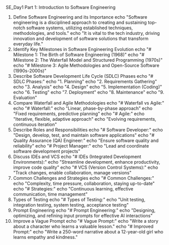 SE_Day1
Part 1: Introduction to Software Engineering
1. Define Software Engineering and its Importance
echo "Software engineering is a disciplined approach to creating and sustaining top-notch software systems, utilizing established techniques, methodologies, and tools."
echo "It is vital to the tech industry, driving innovation and development of software solutions that transform everyday life."
2. Identify Key Milestones in Software Engineering Evolution
echo "# Milestone 1: The Birth of Software Engineering (1968)"
echo "# Milestone 2: The Waterfall Model and Structured Programming (1970s)"
echo "# Milestone 3: Agile Methodologies and Open-Source Software (1990s-2000s)"
3. Describe Software Development Life Cycle (SDLC) Phases
echo "# SDLC Phases:"
echo "1. Planning"
echo "2. Requirements Gathering"
echo "3. Analysis"
echo "4. Design"
echo "5. Implementation (Coding)"
echo "6. Testing"
echo "7. Deployment"
echo "8. Maintenance"
echo "9. Evaluation"
4. Compare Waterfall and Agile Methodologies
echo "# Waterfall vs Agile:"
echo "# Waterfall:"
echo "Linear, phase-by-phase approach"
echo "Fixed requirements, predictive planning"
echo "# Agile:"
echo "Iterative, flexible, adaptive approach"
echo "Evolving requirements, continuous iteration"
5. Describe Roles and Responsibilities
echo "# Software Developer:"
echo "Design, develop, test, and maintain software applications"
echo "# Quality Assurance (QA) Engineer:"
echo "Ensure software quality and reliability"
echo "# Project Manager:"
echo "Lead and coordinate software development projects"
6. Discuss IDEs and VCS
echo "# IDEs (Integrated Development Environments):"
echo "Streamline development, enhance productivity, improve code quality"
echo "# VCS (Version Control Systems):"
echo "Track changes, enable collaboration, manage versions"
7. Common Challenges and Strategies
echo "# Common Challenges:"
echo "Complexity, time pressure, collaboration, staying up-to-date"
echo "# Strategies:"
echo "Continuous learning, effective communication, time management"
8. Types of Testing
echo "# Types of Testing:"
echo "Unit testing, integration testing, system testing, acceptance testing"
9. Prompt Engineering
echo "# Prompt Engineering:"
echo "Designing, optimizing, and refining input prompts for effective AI interactions"
10. Improve a Vague Prompt
echo "# Vague Prompt:"
echo "Write a story about a character who learns a valuable lesson."
echo "# Improved Prompt:"
echo "Write a 250-word narrative about a 12-year-old girl who learns empathy and kindness."
